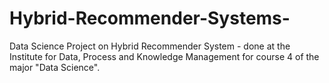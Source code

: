 # Hybrid-Recommender-Systems-
Data Science Project on Hybrid Recommender System - done at the Institute for Data, Process and Knowledge Management for course 4 of the major "Data Science".

